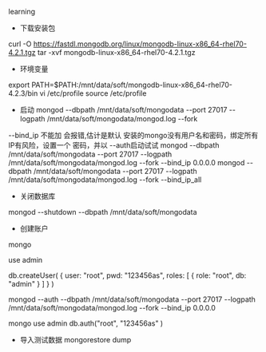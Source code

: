 learning

-  下载安装包

curl -O https://fastdl.mongodb.org/linux/mongodb-linux-x86_64-rhel70-4.2.1.tgz
tar -xvf mongodb-linux-x86_64-rhel70-4.2.1.tgz

- 环境变量

export PATH=$PATH:/mnt/data/soft/mongodb-linux-x86_64-rhel70-4.2.3/bin
vi /etc/profile
source /etc/profile

- 启动
mongod --dbpath /mnt/data/soft/mongodata --port 27017 --logpath /mnt/data/soft/mongodata/mongod.log --fork

--bind_ip 不能加 会报错,估计是默认 安装的mongo没有用户名和密码，绑定所有IP有风险，设置一个 密码，并以 --auth启动试试
mongod --dbpath /mnt/data/soft/mongodata --port 27017 --logpath /mnt/data/soft/mongodata/mongod.log --fork --bind_ip 0.0.0.0
mongod --dbpath /mnt/data/soft/mongodata --port 27017 --logpath /mnt/data/soft/mongodata/mongod.log --fork --bind_ip_all

- 关闭数据库

mongod --shutdown --dbpath /mnt/data/soft/mongodata

- 创建账户

mongo

use admin

db.createUser(
  {
    user: "root",
    pwd: "123456as",
    roles: [ { role: "root", db: "admin" } ]
  }
)

mongod --auth --dbpath /mnt/data/soft/mongodata --port 27017 --logpath /mnt/data/soft/mongodata/mongod.log --fork --bind_ip 0.0.0.0

mongo
use admin
db.auth("root", "123456as" )

- 导入测试数据
mongorestore dump